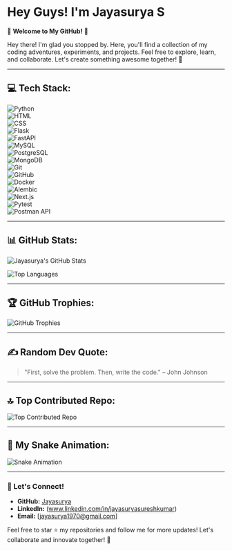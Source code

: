 # Hey Guys! I'm Jayasurya S

🌟 **Welcome to My GitHub!** 🌟

Hey there! I'm glad you stopped by. Here, you'll find a collection of my coding adventures, experiments, and projects. Feel free to explore, learn, and collaborate. Let's create something awesome together! 🚀


---

## 💻 Tech Stack:


![Python](https://img.shields.io/badge/Python-3776AB?style=for-the-badge&logo=python&logoColor=white)  
![HTML](https://img.shields.io/badge/HTML-E34F26?style=for-the-badge&logo=html5&logoColor=white)  
![CSS](https://img.shields.io/badge/CSS-1572B6?style=for-the-badge&logo=css3&logoColor=white)  
![Flask](https://img.shields.io/badge/Flask-000000?style=for-the-badge&logo=flask&logoColor=white)  
![FastAPI](https://img.shields.io/badge/FastAPI-009688?style=for-the-badge&logo=fastapi&logoColor=white)  
![MySQL](https://img.shields.io/badge/MySQL-4479A1?style=for-the-badge&logo=mysql&logoColor=white)  
![PostgreSQL](https://img.shields.io/badge/PostgreSQL-336791?style=for-the-badge&logo=postgresql&logoColor=white)  
![MongoDB](https://img.shields.io/badge/MongoDB-47A248?style=for-the-badge&logo=mongodb&logoColor=white)  
![Git](https://img.shields.io/badge/Git-F05032?style=for-the-badge&logo=git&logoColor=white)  
![GitHub](https://img.shields.io/badge/GitHub-181717?style=for-the-badge&logo=github&logoColor=white)  
![Docker](https://img.shields.io/badge/Docker-2496ED?style=for-the-badge&logo=docker&logoColor=white)  
![Alembic](https://img.shields.io/badge/Alembic-0277BD?style=for-the-badge&logo=alembic&logoColor=white)  
![Next.js](https://img.shields.io/badge/Next.js-000000?style=for-the-badge&logo=next.js&logoColor=white)  
![Pytest](https://img.shields.io/badge/Pytest-0A9EDC?style=for-the-badge&logo=pytest&logoColor=white)  
![Postman API](https://img.shields.io/badge/Postman-FF6C37?style=for-the-badge&logo=postman&logoColor=white)  

---

## 📊 GitHub Stats:

![Jayasurya's GitHub Stats](https://github-readme-stats.vercel.app/api?username=Jayasurya&show_icons=true&theme=radical)

![Top Languages](https://github-readme-stats.vercel.app/api/top-langs/?username=Jayasurya&layout=compact&theme=radical)

---

## 🏆 GitHub Trophies:

![GitHub Trophies](https://github-profile-trophy.vercel.app/?username=Jayasurya&theme=radical)

---

## ✍️ Random Dev Quote:

> "First, solve the problem. Then, write the code." – John Johnson

---

## 🔝 Top Contributed Repo:

![Top Contributed Repo](https://github-contributor-stats.vercel.app/api?username=Jayasurya)

---

## 🎨 My Snake Animation:

![Snake Animation](https://github.com/Jayasurya/Jayasurya/blob/output/github-contribution-grid-snake.svg)

---

### 🚀 Let's Connect!

- **GitHub:** [Jayasurya](https://github.com/Jayasurya)
- **LinkedIn:** (www.linkedin.com/in/jayasuryasureshkumar)
- **Email:** [jayasurya1970@gmail.com]

Feel free to star ⭐ my repositories and follow me for more updates! Let's collaborate and innovate together! 🚀
